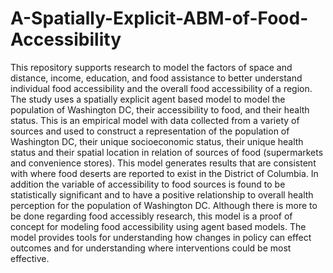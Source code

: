 # A-Spatially-Explicit-ABM-of-Food-Accessibility
This repository supports research to model the factors of space and distance, income, education, and food assistance to better understand individual food accessibility and the overall food accessibility of a region. The study uses a spatially explicit agent based model to model the population of Washington DC, their accessibility to food, and their health status. This is an empirical model with data collected from a variety of sources and used to construct a representation of the population of Washington DC, their unique socioeconomic status, their unique health status and their spatial location in relation of sources of food (supermarkets and convenience stores). This model generates results that are consistent with where food deserts are reported to exist in the District of Columbia. In addition the variable of accessibility to food sources is found to be statistically significant and to have a positive relationship to overall health perception for the population of Washington DC. Although there is more to be done regarding food accessibly research, this model is a proof of concept for modeling food accessibility using agent based models. The model provides tools for understanding how changes in policy can effect outcomes and for understanding where interventions could be most effective.
